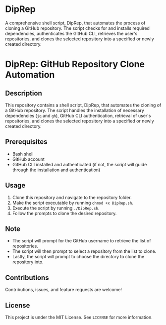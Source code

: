 # DipRep
A comprehensive shell script, DipRep, that automates the process of cloning a GitHub repository. The script checks for and installs required dependencies, authenticates the GitHub CLI, retrieves the user's repositories, and clones the selected repository into a specified or newly created directory.
# DipRep: GitHub Repository Clone Automation

## Description
This repository contains a shell script, DipRep, that automates the cloning of a GitHub repository. The script handles the installation of necessary dependencies (`jq` and `gh`), GitHub CLI authentication, retrieval of user's repositories, and clones the selected repository into a specified or newly created directory.

## Prerequisites
- Bash shell
- GitHub account
- GitHub CLI installed and authenticated (if not, the script will guide through the installation and authentication)

## Usage
1. Clone this repository and navigate to the repository folder.
2. Make the script executable by running `chmod +x DipRep.sh`.
3. Execute the script by running `./DipRep.sh`.
4. Follow the prompts to clone the desired repository.

## Note
- The script will prompt for the GitHub username to retrieve the list of repositories.
- The script will then prompt to select a repository from the list to clone.
- Lastly, the script will prompt to choose the directory to clone the repository into.

## Contributions
Contributions, issues, and feature requests are welcome!

## License
This project is under the MIT License. See `LICENSE` for more information.

